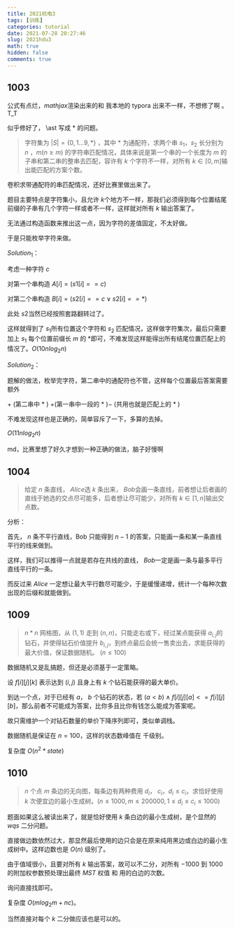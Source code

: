 ```yaml
---
title: 2021杭电3
tags: [训练]
categories: tutorial
date: 2021-07-28 20:27:46
slug: 2021hdu3
math: true
hidden: false
comments: true
---
```


## 1003

公式有点烂，$mathjax$​​ 渲染出来的和 我本地的 typora​ 出来不一样，不想修了啊 。T_T

似乎修好了， \ast 写成 * 的问题。

> 字符集为 $|S|= \lbrace 0,1...9,\ast \rbrace$​​​​​​​​​ ，其中 $\ast$​​ 为通配符，求两个串 $s_1$​​，$s_2$​​ 长分别为 $n$​​ ，$m$​​($n\geq m$​​) 的字符串匹配情况，具体来说是第一个串的一个长度为 $m$​​ 的子串和第二串的整串去匹配，容许有 $k$​​ 个字符不一样，对所有 $k \in [0,m]$​​​​​​​​ 输出能匹配的方案个数。

卷积求带通配符的串匹配情况，还好比赛里做出来了。

题目主要特点是字符集小，且允许 $k$​​ 个地方不一样，那我们必须得到每个位置结尾前缀的子串有几个字符一样或者不一样，这样就对所有 $k$​ 输出答案了。

无法通过构造函数来推出这一点，因为字符的差值固定，不太好做。

于是只能枚举字符来做。

$Solution_1$：

考虑一种字符 $c$​​ 

对第一个串构造 $A[i]=(s1[i]==c)$​​

对第二个串构造 $B[i]=(s2[i]==c \lor s2[i]==*)$​​​

此处 $s2$​ 当然已经按照套路翻转过了。

这样就得到了 $s_1$​ 所有位置这个字符和 $s_2$ 匹配情况，这样做字符集次，最后只需要加上 $s_1$ 每个位置前缀长 $m$ 的 $*$​​​​​ 即可，不难发现这样能得出所有结尾位置匹配上的情况了。$O(10nlog_2n)$​

$Solution_2$​：

题解的做法，枚举完字符，第二串中的通配符也不管，这样每个位置最后答案需要额外



 $+$​ (第二串中 $\ast$​ )  $+$​ (第一串中一段的  $\ast$ )$-$​ (共用也就是匹配上的 $\ast$​ )



不难发现这样也是正确的，简单容斥了一下，多算的去掉。

$O(11nlog_2n)$​

md，比赛里想了好久才想到一种正确的做法，脑子好慢啊



## 1004

> 给定 $n$​​​ 条直线， $Alice$​​​ 选 $k$​​​ 条出来， $Bob$​​ 会画一条直线，前者想让后者画的直线于她选的交点尽可能多，后者想让尽可能少，对所有 $k \in [1,n]$​​ 输出交点数。

分析：

首先， $n$ 条不平行直线，Bob 只能得到 $n-1$ 的答案，只能画一条和某一条直线平行的线来做到。

这样，我们可以推得一点就是若存在共线的直线， $Bob$​​​​ 一定是画一条与最多平行直线平行的一条。

而反过来 $Alice$ 一定想让最大平行数尽可能少，于是缓慢递增，统计一个每种次数出现的后缀和就能做到。



## 1009

> $n*n$​​ 网格图，从 $(1,1)$​ 走到 $(n,n)$​，只能走右或下，经过某点能获得 $a_{i,j}$​的钻石，并使得钻石价值提升 $b_{i,j}$​​​ ，到终点最后会统一售卖出去，求能获得的最大价值，保证数据随机。 $(n \leq 100)$

数据随机又是乱搞题，但还是必须基于一定策略。

设 $f[i][j][k]$ 表示达到 $(i,j)$ 且身上有 $k$ 个钻石能获得的最大单价。

到达一个点，对于已经有 $a$​​​​， $b$​​​​ 个钻石的状态，若 $(a<b) \land f[i][j][a]<=f[i][j][b]$​​ ，那么前者不可能成为答案，比你多且比你有钱怎么能成为答案呢。

故只需维护一个对钻石数量的单价下降序列即可，类似单调栈。

数据随机是保证在 $n=100$​ ，这样的状态数峰值在 千级别。

复杂度 $O(n^2*state)$​ 



## 1010

> $n$ 个点 $m$ 条边的无向图，每条边有两种费用 $d_i$， $c_i$，$d_i\leq c_i$，求恰好使用 $k$​ 次便宜边的最小生成树。$(n\leq1000,m\leq200000,1\leq d_i \leq c_i \leq 1000)$

题面如果这么被读出来了，就是恰好使用 $k$ 条白边的最小生成树，是个显然的 $wqs$ 二分问题。

直接做边数依然过大，那显然最后使用的边只会是在原来纯用黑边或白边的最小生成树中。这样边数也是 $O(n)$ 级别了。

由于值域很小，且要对所有 $k$ 输出答案，故可以不二分，对所有 $-1000$ 到 $1000$ 的附加权参数预处理出最终 $MST$ 权值 和 用的白边的次数。

询问直接找即可。

复杂度 $O(mlog_2m+nc)$​​​ 。

当然直接对每个 $k$ 二分做应该也是可以的。

